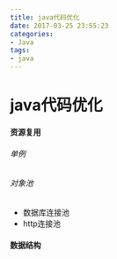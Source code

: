 ```yaml
---
title: java代码优化
date: 2017-03-25 23:55:23
categories: 
- Java
tags:
- java
---
```


# java代码优化

#### 资源复用

###### 单例

###### 对象池

- 数据库连接池
- http连接池

#### 数据结构
